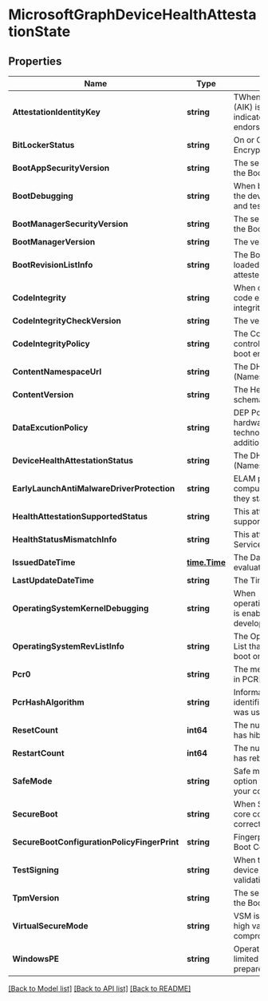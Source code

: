 # MicrosoftGraphDeviceHealthAttestationState

## Properties

Name | Type | Description | Notes
------------ | ------------- | ------------- | -------------
**AttestationIdentityKey** | **string** | TWhen an Attestation Identity Key (AIK) is present on a device, it indicates that the device has an endorsement key (EK) certificate. | [optional] 
**BitLockerStatus** | **string** | On or Off of BitLocker Drive Encryption | [optional] 
**BootAppSecurityVersion** | **string** | The security version number of the Boot Application | [optional] 
**BootDebugging** | **string** | When bootDebugging is enabled, the device is used in development and testing | [optional] 
**BootManagerSecurityVersion** | **string** | The security version number of the Boot Application | [optional] 
**BootManagerVersion** | **string** | The version of the Boot Manager | [optional] 
**BootRevisionListInfo** | **string** | The Boot Revision List that was loaded during initial boot on the attested device | [optional] 
**CodeIntegrity** | **string** |  When code integrity is enabled, code execution is restricted to integrity verified code | [optional] 
**CodeIntegrityCheckVersion** | **string** | The version of the Boot Manager | [optional] 
**CodeIntegrityPolicy** | **string** | The Code Integrity policy that is controlling the security of the boot environment | [optional] 
**ContentNamespaceUrl** | **string** | The DHA report version. (Namespace version) | [optional] 
**ContentVersion** | **string** | The HealthAttestation state schema version | [optional] 
**DataExcutionPolicy** | **string** | DEP Policy defines a set of hardware and software technologies that perform additional checks on memory  | [optional] 
**DeviceHealthAttestationStatus** | **string** | The DHA report version. (Namespace version) | [optional] 
**EarlyLaunchAntiMalwareDriverProtection** | **string** | ELAM provides protection for the computers in your network when they start up | [optional] 
**HealthAttestationSupportedStatus** | **string** | This attribute indicates if DHA is supported for the device | [optional] 
**HealthStatusMismatchInfo** | **string** | This attribute appears if DHA-Service detects an integrity issue | [optional] 
**IssuedDateTime** | [**time.Time**](time.Time.md) | The DateTime when device was evaluated or issued to MDM | [optional] 
**LastUpdateDateTime** | **string** | The Timestamp of the last update. | [optional] 
**OperatingSystemKernelDebugging** | **string** | When operatingSystemKernelDebugging is enabled, the device is used in development and testing | [optional] 
**OperatingSystemRevListInfo** | **string** | The Operating System Revision List that was loaded during initial boot on the attested device | [optional] 
**Pcr0** | **string** | The measurement that is captured in PCR[0] | [optional] 
**PcrHashAlgorithm** | **string** | Informational attribute that identifies the HASH algorithm that was used by TPM | [optional] 
**ResetCount** | **int64** | The number of times a PC device has hibernated or resumed | [optional] 
**RestartCount** | **int64** | The number of times a PC device has rebooted | [optional] 
**SafeMode** | **string** | Safe mode is a troubleshooting option for Windows that starts your computer in a limited state | [optional] 
**SecureBoot** | **string** | When Secure Boot is enabled, the core components must have the correct cryptographic signatures | [optional] 
**SecureBootConfigurationPolicyFingerPrint** | **string** | Fingerprint of the Custom Secure Boot Configuration Policy | [optional] 
**TestSigning** | **string** | When test signing is allowed, the device does not enforce signature validation during boot | [optional] 
**TpmVersion** | **string** | The security version number of the Boot Application | [optional] 
**VirtualSecureMode** | **string** | VSM is a container that protects high value assets from a compromised kernel | [optional] 
**WindowsPE** | **string** | Operating system running with limited services that is used to prepare a computer for Windows | [optional] 

[[Back to Model list]](../README.md#documentation-for-models) [[Back to API list]](../README.md#documentation-for-api-endpoints) [[Back to README]](../README.md)


